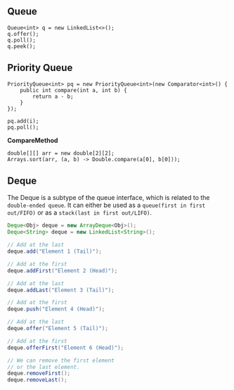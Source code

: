 ## Queue
```
Queue<int> q = new LinkedList<>();
q.offer();
q.poll();
q.peek();
```

## Priority Queue
```
PriorityQueue<int> pq = new PriorityQueue<int>(new Comparator<int>() {
    public int compare(int a, int b) {
        return a - b;
    }
});

pq.add(i);
pq.poll();
```
**CompareMethod**
```
double[][] arr = new double[2][2];
Arrays.sort(arr, (a, b) -> Double.compare(a[0], b[0]));
```

## Deque
The Deque is a subtype of the queue interface, which is related to the `double-ended queue`.
It can either be used as a `queue(first in first out/FIFO)` or as a `stack(last in first out/LIFO)`.
```Java
Deque<Obj> deque = new ArrayDeque<Obj>();
Deque<String> deque = new LinkedList<String>(); 

// Add at the last 
deque.add("Element 1 (Tail)"); 

// Add at the first 
deque.addFirst("Element 2 (Head)"); 

// Add at the last 
deque.addLast("Element 3 (Tail)"); 

// Add at the first 
deque.push("Element 4 (Head)"); 

// Add at the last 
deque.offer("Element 5 (Tail)"); 

// Add at the first 
deque.offerFirst("Element 6 (Head)"); 

// We can remove the first element 
// or the last element. 
deque.removeFirst(); 
deque.removeLast(); 
```
